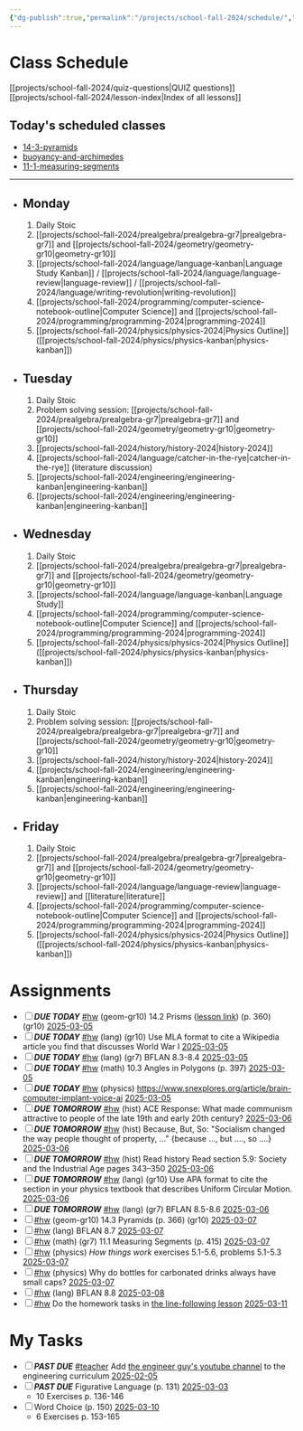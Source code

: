 ```yaml
---
{"dg-publish":true,"permalink":"/projects/school-fall-2024/schedule/","tags":["gardenEntry"]}
---
```



# Class Schedule

[[projects/school-fall-2024/quiz-questions\|QUIZ questions]]
[[projects/school-fall-2024/lesson-index\|Index of all lessons]]

## Today's scheduled classes

<div><ul class="dataview list-view-ul"><li><span><a data-tooltip-position="top" aria-label="projects/school-fall-2024/geometry/lessons/14-3-pyramids.md" data-href="projects/school-fall-2024/geometry/lessons/14-3-pyramids.md" href="projects/school-fall-2024/geometry/lessons/14-3-pyramids.md" class="internal-link" target="_blank" rel="noopener nofollow">14-3-pyramids</a></span></li><li><span><a data-tooltip-position="top" aria-label="projects/school-fall-2024/physics/lessons/buoyancy-and-archimedes.md" data-href="projects/school-fall-2024/physics/lessons/buoyancy-and-archimedes.md" href="projects/school-fall-2024/physics/lessons/buoyancy-and-archimedes.md" class="internal-link" target="_blank" rel="noopener nofollow">buoyancy-and-archimedes</a></span></li><li><span><a data-tooltip-position="top" aria-label="projects/school-fall-2024/prealgebra/lessons/11-1-measuring-segments.md" data-href="projects/school-fall-2024/prealgebra/lessons/11-1-measuring-segments.md" href="projects/school-fall-2024/prealgebra/lessons/11-1-measuring-segments.md" class="internal-link" target="_blank" rel="noopener nofollow">11-1-measuring-segments</a></span></li></ul></div>

---


- ## Monday

    1. Daily Stoic
    2. [[projects/school-fall-2024/prealgebra/prealgebra-gr7\|prealgebra-gr7]] and [[projects/school-fall-2024/geometry/geometry-gr10\|geometry-gr10]]
    3. [[projects/school-fall-2024/language/language-kanban\|Language Study Kanban]] / [[projects/school-fall-2024/language/language-review\|language-review]] / [[projects/school-fall-2024/language/writing-revolution\|writing-revolution]]
    4. [[projects/school-fall-2024/programming/computer-science-notebook-outline\|Computer Science]] and [[projects/school-fall-2024/programming/programming-2024\|programming-2024]]
    5. [[projects/school-fall-2024/physics/physics-2024\|Physics Outline]]  ([[projects/school-fall-2024/physics/physics-kanban\|physics-kanban]])

- ## Tuesday

    1. Daily Stoic
    2. Problem solving session: [[projects/school-fall-2024/prealgebra/prealgebra-gr7\|prealgebra-gr7]] and [[projects/school-fall-2024/geometry/geometry-gr10\|geometry-gr10]]
    3. [[projects/school-fall-2024/history/history-2024\|history-2024]]
    4. [[projects/school-fall-2024/language/catcher-in-the-rye\|catcher-in-the-rye]] (literature discussion)
    5. [[projects/school-fall-2024/engineering/engineering-kanban\|engineering-kanban]]
    6. [[projects/school-fall-2024/engineering/engineering-kanban\|engineering-kanban]]

- ## Wednesday

    1. Daily Stoic
    2. [[projects/school-fall-2024/prealgebra/prealgebra-gr7\|prealgebra-gr7]] and [[projects/school-fall-2024/geometry/geometry-gr10\|geometry-gr10]]
    3. [[projects/school-fall-2024/language/language-kanban\|Language Study]]
    4. [[projects/school-fall-2024/programming/computer-science-notebook-outline\|Computer Science]] and [[projects/school-fall-2024/programming/programming-2024\|programming-2024]]
    5. [[projects/school-fall-2024/physics/physics-2024\|Physics Outline]]  ([[projects/school-fall-2024/physics/physics-kanban\|physics-kanban]])

- ## Thursday

    1. Daily Stoic
    2. Problem solving session: [[projects/school-fall-2024/prealgebra/prealgebra-gr7\|prealgebra-gr7]] and [[projects/school-fall-2024/geometry/geometry-gr10\|geometry-gr10]] 
    3. [[projects/school-fall-2024/history/history-2024\|history-2024]]
    4. [[projects/school-fall-2024/engineering/engineering-kanban\|engineering-kanban]]
    5. [[projects/school-fall-2024/engineering/engineering-kanban\|engineering-kanban]]

- ## Friday

    1. Daily Stoic
    2. [[projects/school-fall-2024/prealgebra/prealgebra-gr7\|prealgebra-gr7]] and [[projects/school-fall-2024/geometry/geometry-gr10\|geometry-gr10]]
    3. [[projects/school-fall-2024/language/language-review\|language-review]] and [[literature\|literature]]
    4. [[projects/school-fall-2024/programming/computer-science-notebook-outline\|Computer Science]] and [[projects/school-fall-2024/programming/programming-2024\|programming-2024]]
    5. [[projects/school-fall-2024/physics/physics-2024\|Physics Outline]]  ([[projects/school-fall-2024/physics/physics-kanban\|physics-kanban]])

# Assignments

<div><ul class="contains-task-list"><li data-task=" " class="dataview task-list-item"><input type="checkbox" class="dataview task-list-item-checkbox"><span><strong><em>DUE TODAY</em></strong> <a href="#hw" class="tag" target="_blank" rel="noopener nofollow">#hw</a> (geom-gr10) 14.2 Prisms (<a data-tooltip-position="top" aria-label="https://school.ginosterous.com/projects/school-fall-2024/geometry/lessons/14-2-prisms" rel="noopener nofollow" class="external-link" href="https://school.ginosterous.com/projects/school-fall-2024/geometry/lessons/14-2-prisms" target="_blank">lesson link</a>) (p. 360) (gr10) <a data-href="2025-03-05" href="2025-03-05" class="internal-link" target="_blank" rel="noopener nofollow">2025-03-05</a></span></li><li data-task=" " class="dataview task-list-item"><input type="checkbox" class="dataview task-list-item-checkbox"><span><strong><em>DUE TODAY</em></strong> <a href="#hw" class="tag" target="_blank" rel="noopener nofollow">#hw</a> (lang) (gr10) Use MLA format to cite a Wikipedia article you find that discusses World War I <a data-href="2025-03-05" href="2025-03-05" class="internal-link" target="_blank" rel="noopener nofollow">2025-03-05</a></span></li><li data-task=" " class="dataview task-list-item"><input type="checkbox" class="dataview task-list-item-checkbox"><span><strong><em>DUE TODAY</em></strong> <a href="#hw" class="tag" target="_blank" rel="noopener nofollow">#hw</a> (lang) (gr7) BFLAN 8.3-8.4 <a data-href="2025-03-05" href="2025-03-05" class="internal-link" target="_blank" rel="noopener nofollow">2025-03-05</a></span></li><li data-task=" " class="dataview task-list-item"><input type="checkbox" class="dataview task-list-item-checkbox"><span><strong><em>DUE TODAY</em></strong> <a href="#hw" class="tag" target="_blank" rel="noopener nofollow">#hw</a> (math) 10.3 Angles in Polygons (p. 397) <a data-href="2025-03-05" href="2025-03-05" class="internal-link" target="_blank" rel="noopener nofollow">2025-03-05</a></span></li><li data-task=" " class="dataview task-list-item"><input type="checkbox" class="dataview task-list-item-checkbox"><span><strong><em>DUE TODAY</em></strong> <a href="#hw" class="tag" target="_blank" rel="noopener nofollow">#hw</a> (physics) <a rel="noopener nofollow" class="external-link" href="https://www.snexplores.org/article/brain-computer-implant-voice-ai" target="_blank">https://www.snexplores.org/article/brain-computer-implant-voice-ai</a> <a data-href="2025-03-05" href="2025-03-05" class="internal-link" target="_blank" rel="noopener nofollow">2025-03-05</a></span></li><li data-task=" " class="dataview task-list-item"><input type="checkbox" class="dataview task-list-item-checkbox"><span><strong><em>DUE TOMORROW</em></strong> <a href="#hw" class="tag" target="_blank" rel="noopener nofollow">#hw</a> (hist) ACE Response: What made communism attractive to people of the late 19th and early 20th century? <a data-href="2025-03-06" href="2025-03-06" class="internal-link" target="_blank" rel="noopener nofollow">2025-03-06</a></span></li><li data-task=" " class="dataview task-list-item"><input type="checkbox" class="dataview task-list-item-checkbox"><span><strong><em>DUE TOMORROW</em></strong> <a href="#hw" class="tag" target="_blank" rel="noopener nofollow">#hw</a> (hist) Because, But, So: "Socialism changed the way people thought of property, ..." {because ..., but ...., so ....} <a data-href="2025-03-06" href="2025-03-06" class="internal-link" target="_blank" rel="noopener nofollow">2025-03-06</a></span></li><li data-task=" " class="dataview task-list-item"><input type="checkbox" class="dataview task-list-item-checkbox"><span><strong><em>DUE TOMORROW</em></strong> <a href="#hw" class="tag" target="_blank" rel="noopener nofollow">#hw</a> (hist) Read history  Read section 5.9: Society and the Industrial Age pages 343–350 <a data-href="2025-03-06" href="2025-03-06" class="internal-link" target="_blank" rel="noopener nofollow">2025-03-06</a></span></li><li data-task=" " class="dataview task-list-item"><input type="checkbox" class="dataview task-list-item-checkbox"><span><strong><em>DUE TOMORROW</em></strong> <a href="#hw" class="tag" target="_blank" rel="noopener nofollow">#hw</a> (lang) (gr10) Use APA format to cite the section in your physics textbook that describes Uniform Circular Motion. <a data-href="2025-03-06" href="2025-03-06" class="internal-link" target="_blank" rel="noopener nofollow">2025-03-06</a></span></li><li data-task=" " class="dataview task-list-item"><input type="checkbox" class="dataview task-list-item-checkbox"><span><strong><em>DUE TOMORROW</em></strong> <a href="#hw" class="tag" target="_blank" rel="noopener nofollow">#hw</a> (lang) (gr7) BFLAN 8.5-8.6 <a data-href="2025-03-06" href="2025-03-06" class="internal-link" target="_blank" rel="noopener nofollow">2025-03-06</a></span></li><li data-task=" " class="dataview task-list-item"><input type="checkbox" class="dataview task-list-item-checkbox"><span><a href="#hw" class="tag" target="_blank" rel="noopener nofollow">#hw</a> (geom-gr10) 14.3 Pyramids  (p. 366) (gr10) <a data-href="2025-03-07" href="2025-03-07" class="internal-link" target="_blank" rel="noopener nofollow">2025-03-07</a></span></li><li data-task=" " class="dataview task-list-item"><input type="checkbox" class="dataview task-list-item-checkbox"><span><a href="#hw" class="tag" target="_blank" rel="noopener nofollow">#hw</a> (lang) BFLAN 8.7 <a data-href="2025-03-07" href="2025-03-07" class="internal-link" target="_blank" rel="noopener nofollow">2025-03-07</a></span></li><li data-task=" " class="dataview task-list-item"><input type="checkbox" class="dataview task-list-item-checkbox"><span><a href="#hw" class="tag" target="_blank" rel="noopener nofollow">#hw</a> (math) (gr7) 11.1 Measuring Segments (p. 415) <a data-href="2025-03-07" href="2025-03-07" class="internal-link" target="_blank" rel="noopener nofollow">2025-03-07</a></span></li><li data-task=" " class="dataview task-list-item"><input type="checkbox" class="dataview task-list-item-checkbox"><span><a href="#hw" class="tag" target="_blank" rel="noopener nofollow">#hw</a> (physics) <em>How things work</em> exercises 5.1-5.6, problems 5.1-5.3 <a data-href="2025-03-07" href="2025-03-07" class="internal-link" target="_blank" rel="noopener nofollow">2025-03-07</a></span></li><li data-task=" " class="dataview task-list-item"><input type="checkbox" class="dataview task-list-item-checkbox"><span><a href="#hw" class="tag" target="_blank" rel="noopener nofollow">#hw</a> (physics) Why do bottles for carbonated drinks always have small caps? <a data-href="2025-03-07" href="2025-03-07" class="internal-link" target="_blank" rel="noopener nofollow">2025-03-07</a></span></li><li data-task=" " class="dataview task-list-item"><input type="checkbox" class="dataview task-list-item-checkbox"><span><a href="#hw" class="tag" target="_blank" rel="noopener nofollow">#hw</a> (lang) BFLAN 8.8 <a data-href="2025-03-08" href="2025-03-08" class="internal-link" target="_blank" rel="noopener nofollow">2025-03-08</a></span></li><li data-task=" " class="dataview task-list-item"><input type="checkbox" class="dataview task-list-item-checkbox"><span><a href="#hw" class="tag" target="_blank" rel="noopener nofollow">#hw</a> Do the homework tasks in <a data-tooltip-position="top" aria-label="https://school.ginosterous.com/projects/school-fall-2024/engineering/lessons/line-following" rel="noopener nofollow" class="external-link" href="https://school.ginosterous.com/projects/school-fall-2024/engineering/lessons/line-following" target="_blank">the line-following lesson</a> <a data-href="2025-03-11" href="2025-03-11" class="internal-link" target="_blank" rel="noopener nofollow">2025-03-11</a></span></li></ul></div>

# My Tasks

<div><ul class="contains-task-list"><li data-task=" " class="dataview task-list-item"><input type="checkbox" class="dataview task-list-item-checkbox"><span><strong><em>PAST DUE</em></strong> <a href="#teacher" class="tag" target="_blank" rel="noopener nofollow">#teacher</a> Add <a data-tooltip-position="top" aria-label="https://www.youtube.com/@engineerguyvideo/playlists" rel="noopener nofollow" class="external-link" href="https://www.youtube.com/@engineerguyvideo/playlists" target="_blank">the engineer guy's youtube channel</a> to the engineering curriculum <a data-href="2025-02-05" href="2025-02-05" class="internal-link" target="_blank" rel="noopener nofollow">2025-02-05</a></span></li><li data-task=" " class="dataview task-list-item"><input type="checkbox" class="dataview task-list-item-checkbox"><span><strong><em>PAST DUE</em></strong> Figurative Language (p. 131) <a data-href="2025-03-03" href="2025-03-03" class="internal-link" target="_blank" rel="noopener nofollow">2025-03-03</a></span><ul class="contains-task-list"><li class="dataview task-list-basic-item"><span>10 Exercises p. 136-146</span></li></ul></li><li data-task=" " class="dataview task-list-item"><input type="checkbox" class="dataview task-list-item-checkbox"><span>Word Choice (p. 150) <a data-href="2025-03-10" href="2025-03-10" class="internal-link" target="_blank" rel="noopener nofollow">2025-03-10</a></span><ul class="contains-task-list"><li class="dataview task-list-basic-item"><span>6 Exercises p. 153-165</span></li></ul></li></ul></div>